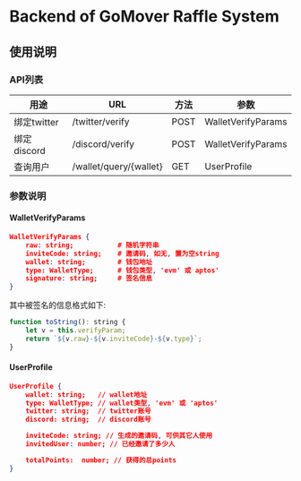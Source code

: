 # Backend of GoMover Raffle System

## 使用说明

### API列表
|用途|URL|方法|参数|
| --- | --- | --- | --- |
| 绑定twitter | /twitter/verify | POST | WalletVerifyParams |
| 绑定discord | /discord/verify | POST | WalletVerifyParams |
| 查询用户 | /wallet/query/{wallet} | GET | UserProfile |

### 参数说明
#### WalletVerifyParams
```json
WalletVerifyParams {
    raw: string;           # 随机字符串
    inviteCode: string;    # 邀请码, 如无, 置为空string
    wallet: string;        # 钱包地址
    type: WalletType;      # 钱包类型, 'evm' 或 aptos'
    signature: string;     # 签名信息
}
```
其中被签名的信息格式如下:
```js
function toString(): string {
    let v = this.verifyParam;
    return `${v.raw}-${v.inviteCode}-${v.type}`;
}
```

#### UserProfile
```json
UserProfile {
    wallet: string;   // wallet地址
    type: WalletType; // wallet类型, 'evm' 或 'aptos'
    twitter: string;  // twitter账号
    discord: string;  // discord账号

    inviteCode: string; // 生成的邀请码, 可供其它人使用
    invitedUser: number; // 已经邀请了多少人

    totalPoints:  number; // 获得的总points
}
```